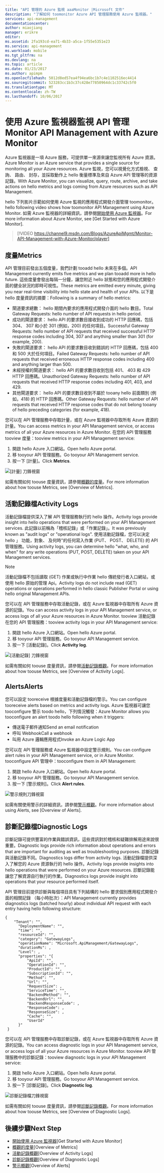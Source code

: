 ```yaml
---
title: "API 管理的 Azure 監視 aaaMonitor |Microsoft 文件"
description: "了解如何 toomonitor Azure API 管理服務使用 Azure 監視器。"
services: api-management
documentationcenter: 
author: miaojiang
manager: erikre
editor: 
ms.assetid: 2fa193cd-ea71-4b33-a5ca-1f55e5351e23
ms.service: api-management
ms.workload: mobile
ms.tgt_pltfrm: na
ms.devlang: na
ms.topic: article
ms.date: 01/23/2017
ms.author: apimpm
ms.openlocfilehash: 5012d8ed57ea4f94ea6bc1b7c4e1102516ec4414
ms.sourcegitcommit: 523283cc1b3c37c428e77850964dc1c33742c5f0
ms.translationtype: MT
ms.contentlocale: zh-TW
ms.lasthandoff: 10/06/2017
---
```

# <a name="monitor-api-management-with-azure-monitor"></a><span data-ttu-id="68170-103">使用 Azure 監視器監視 API 管理</span><span class="sxs-lookup"><span data-stu-id="68170-103">Monitor API Management with Azure Monitor</span></span>
<span data-ttu-id="68170-104">Azure 監視器是一項 Azure 服務，可提供單一來源來讓您監視所有 Azure 資源。</span><span class="sxs-lookup"><span data-stu-id="68170-104">Azure Monitor is an Azure service that provides a single source for monitoring all your Azure resources.</span></span> <span data-ttu-id="68170-105">Azure 監視，您可以視覺化方式檢視、 查詢、 路由、 封存，並採取動作上 hello 衡量標準及來自 Azure API 管理等的資源記錄。</span><span class="sxs-lookup"><span data-stu-id="68170-105">With Azure Monitor, you can visualize, query, route, archive, and take actions on hello metrics and logs coming from Azure resources such as API Management.</span></span> 

<span data-ttu-id="68170-106">hello 下列影片示範如何使用 Azure 監視的應用程式開發介面管理 toomonitor。</span><span class="sxs-lookup"><span data-stu-id="68170-106">hello following video shows how toomonitor API Management using Azure Monitor.</span></span> <span data-ttu-id="68170-107">如需 Azure 監視器的詳細資訊，請參閱[開始使用 Azure 監視器]。</span><span class="sxs-lookup"><span data-stu-id="68170-107">For more information about Azure Monitor, see [Get Started with Azure Monitor].</span></span> 


> [!VIDEO https://channel9.msdn.com/Blogs/AzureApiMgmt/Monitor-API-Management-with-Azure-Monitor/player]
>
>
 
## <a name="metrics"></a><span data-ttu-id="68170-108">度量</span><span class="sxs-lookup"><span data-stu-id="68170-108">Metrics</span></span>
<span data-ttu-id="68170-109">API 管理目前發出五個度量，我們計劃 tooadd hello 未來在多個。</span><span class="sxs-lookup"><span data-stu-id="68170-109">API Management currently emits five metrics and we plan tooadd more in hello future.</span></span> <span data-ttu-id="68170-110">這些度量會發出每隔一分鐘，讓您附近 hello 狀態和您的應用程式開發介面的健全狀況的即時可視性。</span><span class="sxs-lookup"><span data-stu-id="68170-110">These metrics are emitted every minute, giving you near real-time visibility into hello state and health of your APIs.</span></span> <span data-ttu-id="68170-111">以下是 hello 度量資訊的摘要：</span><span class="sxs-lookup"><span data-stu-id="68170-111">Following is a summary of hello metrics:</span></span>
* <span data-ttu-id="68170-112">閘道要求總數： hello 期間內要求的應用程式開發介面的 hello 數目。</span><span class="sxs-lookup"><span data-stu-id="68170-112">Total Gateway Requests: hello number of API requests in hello period.</span></span> 
* <span data-ttu-id="68170-113">成功的閘道要求： hello API 的要求數目接收到成功的 HTTP 回應碼，包括 304、 307 和小於 301 (例如，200) 的任何項目。</span><span class="sxs-lookup"><span data-stu-id="68170-113">Successful Gateway Requests: hello number of API requests that received successful HTTP response codes including 304, 307 and anything smaller than 301 (for example, 200).</span></span> 
* <span data-ttu-id="68170-114">失敗的閘道要求： hello API 的要求數目收到錯誤的 HTTP 回應碼，包括 400 和 500 大於任何項目。</span><span class="sxs-lookup"><span data-stu-id="68170-114">Failed Gateway Requests: hello number of API requests that received erroneous HTTP response codes including 400 and anything larger than 500.</span></span>
* <span data-ttu-id="68170-115">未經授權的閘道要求： hello API 的要求數目收到包括 401、 403 和 429 HTTP 回應碼。</span><span class="sxs-lookup"><span data-stu-id="68170-115">Unauthorized Gateway Requests: hello number of API requests that received HTTP response codes including 401, 403, and 429.</span></span> 
* <span data-ttu-id="68170-116">其他閘道要求： hello API 的要求數目收到不屬於 tooany hello 前面類別 (例如，418) 的 HTTP 回應碼。</span><span class="sxs-lookup"><span data-stu-id="68170-116">Other Gateway Requests: hello number of API requests that received HTTP response codes that do not belong tooany of hello preceding categories (for example, 418).</span></span>

<span data-ttu-id="68170-117">您可以在 API 管理服務中存取計量，或在 Azure 監視器中存取所有 Azure 資源的計量。</span><span class="sxs-lookup"><span data-stu-id="68170-117">You can access metrics in your API Management service, or access metrics of all your Azure resources in Azure Monitor.</span></span> <span data-ttu-id="68170-118">在您的 API 管理服務 tooview 度量：</span><span class="sxs-lookup"><span data-stu-id="68170-118">tooview metrics in your API Management service:</span></span>
1. <span data-ttu-id="68170-119">開啟 hello Azure 入口網站。</span><span class="sxs-lookup"><span data-stu-id="68170-119">Open hello Azure portal.</span></span>
2. <span data-ttu-id="68170-120">移 tooyour API 管理服務。</span><span class="sxs-lookup"><span data-stu-id="68170-120">Go tooyour API Management service.</span></span>
3. <span data-ttu-id="68170-121">按一下 [計量]。</span><span class="sxs-lookup"><span data-stu-id="68170-121">Click **Metrics**.</span></span>

![[計量] 刀鋒視窗][metrics-blade]

<span data-ttu-id="68170-123">如需有關如何 toouse 度量資訊，請參閱[概觀的度量]。</span><span class="sxs-lookup"><span data-stu-id="68170-123">For more information about how toouse Metrics, see [Overview of Metrics].</span></span>

## <a name="activity-logs"></a><span data-ttu-id="68170-124">活動記錄檔</span><span class="sxs-lookup"><span data-stu-id="68170-124">Activity Logs</span></span>
<span data-ttu-id="68170-125">活動記錄檔提供深入了解 API 管理服務執行的 hello 操作。</span><span class="sxs-lookup"><span data-stu-id="68170-125">Activity logs provide insight into hello operations that were performed on your API Management services.</span></span> <span data-ttu-id="68170-126">此記錄以前稱為「稽核記錄」或「作業記錄」。</span><span class="sxs-lookup"><span data-stu-id="68170-126">It was previously known as "audit logs" or "operational logs".</span></span> <span data-ttu-id="68170-127">使用活動記錄檔，您可以決定 hello 」 功能，對象、 及何時"的任何寫入作業 (PUT、 POST、 DELETE) 的 API 管理服務。</span><span class="sxs-lookup"><span data-stu-id="68170-127">Using activity logs, you can determine hello "what, who, and when" for any write operations (PUT, POST, DELETE) taken on your API Management services.</span></span> 

> [!NOTE]
> <span data-ttu-id="68170-128">活動記錄檔不包括讀取 (GET) 作業或執行中作業 hello 傳統發行者入口網站，或使用 hello 原始的管理 Api。</span><span class="sxs-lookup"><span data-stu-id="68170-128">Activity logs do not include read (GET) operations or operations performed in hello classic Publisher Portal or using hello original Management APIs.</span></span>

<span data-ttu-id="68170-129">您可以在 API 管理服務中存取活動記錄，或在 Azure 監視器中存取所有 Azure 資源的記錄。</span><span class="sxs-lookup"><span data-stu-id="68170-129">You can access activity logs in your API Management service, or access logs of all your Azure resources in Azure Monitor.</span></span> <span data-ttu-id="68170-130">tooview 活動記錄在您的 API 管理服務：</span><span class="sxs-lookup"><span data-stu-id="68170-130">tooview activity logs in your API Management service:</span></span>
1. <span data-ttu-id="68170-131">開啟 hello Azure 入口網站。</span><span class="sxs-lookup"><span data-stu-id="68170-131">Open hello Azure portal.</span></span>
2. <span data-ttu-id="68170-132">移 tooyour API 管理服務。</span><span class="sxs-lookup"><span data-stu-id="68170-132">Go tooyour API Management service.</span></span>
3. <span data-ttu-id="68170-133">按一下 [活動記錄]。</span><span class="sxs-lookup"><span data-stu-id="68170-133">Click **Activity log**.</span></span>

![[活動記錄] 刀鋒視窗][activity-logs-blade]

<span data-ttu-id="68170-135">如需有關如何 toouse 度量資訊，請參閱[活動記錄概觀]。</span><span class="sxs-lookup"><span data-stu-id="68170-135">For more information about how toouse Metrics, see [Overview of Activity Logs].</span></span>

## <a name="alerts"></a><span data-ttu-id="68170-136">Alerts</span><span class="sxs-lookup"><span data-stu-id="68170-136">Alerts</span></span>
<span data-ttu-id="68170-137">您可以設定 tooreceive 根據度量和活動記錄檔的警示。</span><span class="sxs-lookup"><span data-stu-id="68170-137">You can configure tooreceive alerts based on metrics and activity logs.</span></span> <span data-ttu-id="68170-138">Azure 監視器可讓您 tooconfigure 警示 toodo hello，下列情況觸發：</span><span class="sxs-lookup"><span data-stu-id="68170-138">Azure Monitor allows you tooconfigure an alert toodo hello following when it triggers:</span></span>

* <span data-ttu-id="68170-139">傳送電子郵件通知</span><span class="sxs-lookup"><span data-stu-id="68170-139">Send an email notification</span></span>
* <span data-ttu-id="68170-140">呼叫 Webhook</span><span class="sxs-lookup"><span data-stu-id="68170-140">Call a webhook</span></span>
* <span data-ttu-id="68170-141">叫用 Azure 邏輯應用程式</span><span class="sxs-lookup"><span data-stu-id="68170-141">Invoke an Azure Logic App</span></span>

<span data-ttu-id="68170-142">您可以在 API 管理服務或 Azure 監視器中設定警示規則。</span><span class="sxs-lookup"><span data-stu-id="68170-142">You can configure alert rules in your API Management service, or in Azure Monitor.</span></span> <span data-ttu-id="68170-143">tooconfigure API 管理中：</span><span class="sxs-lookup"><span data-stu-id="68170-143">tooconfigure them in API Management:</span></span> 
1. <span data-ttu-id="68170-144">開啟 hello Azure 入口網站。</span><span class="sxs-lookup"><span data-stu-id="68170-144">Open hello Azure portal.</span></span>
2. <span data-ttu-id="68170-145">移 tooyour API 管理服務。</span><span class="sxs-lookup"><span data-stu-id="68170-145">Go tooyour API Management service.</span></span>
3. <span data-ttu-id="68170-146">按一下 [警示規則]。</span><span class="sxs-lookup"><span data-stu-id="68170-146">Click **Alert rules**.</span></span>

![警示規則刀鋒視窗][alert-rules-blade]

<span data-ttu-id="68170-148">如需有關使用警示的詳細資訊，請參閱[警示概觀]。</span><span class="sxs-lookup"><span data-stu-id="68170-148">For more information about using Alerts, see [Overview of Alerts].</span></span>

## <a name="diagnostic-logs"></a><span data-ttu-id="68170-149">診斷記錄檔</span><span class="sxs-lookup"><span data-stu-id="68170-149">Diagnostic Logs</span></span>
<span data-ttu-id="68170-150">診斷記錄可提供豐富的作業與錯誤資訊，這些資訊對於稽核和疑難排解用途來說很重要。</span><span class="sxs-lookup"><span data-stu-id="68170-150">Diagnostic logs provide rich information about operations and errors that are important for auditing as well as troubleshooting purposes.</span></span> <span data-ttu-id="68170-151">診斷記錄與活動記錄不同。</span><span class="sxs-lookup"><span data-stu-id="68170-151">Diagnostics logs differ from activity logs.</span></span> <span data-ttu-id="68170-152">活動記錄檔提供深入了解您的 Azure 資源執行的 hello 操作。</span><span class="sxs-lookup"><span data-stu-id="68170-152">Activity logs provide insights into hello operations that were performed on your Azure resources.</span></span> <span data-ttu-id="68170-153">診斷記錄能讓您了解資源自行執行的作業。</span><span class="sxs-lookup"><span data-stu-id="68170-153">Diagnostics logs provide insight into operations that your resource performed itself.</span></span>

<span data-ttu-id="68170-154">API 管理目前提供診斷與每個項目具有下列結構的 hello 要求個別應用程式開發介面的相關記錄 （每小時批次）：</span><span class="sxs-lookup"><span data-stu-id="68170-154">API Management currently provides diagnostics logs (batched hourly) about individual API request with each entry having hello following structure:</span></span>

```
{
    "Tenant": "",
      "DeploymentName": "",
      "time": "",
      "resourceId": "",
      "category": "GatewayLogs",
      "operationName": "Microsoft.ApiManagement/GatewayLogs",
      "durationMs": ,
      "Level": ,
      "properties": "{
          "ApiId": "",
          "OperationId": "",
          "ProductId": "",
          "SubscriptionId": "",
          "Method": "",
          "Url": "",
          "RequestSize": ,
          "ServiceTime": "",
          "BackendMethod": "",
          "BackendUrl": "",
          "BackendResponseCode": ,
          "ResponseCode": ,
          "ResponseSize": ,
          "Cache": "",
          "UserId"
      }"
 }
```

<span data-ttu-id="68170-155">您可以在 API 管理服務中存取診斷記錄，或在 Azure 監視器中存取所有 Azure 資源的記錄。</span><span class="sxs-lookup"><span data-stu-id="68170-155">You can access diagnostic logs in your API Management service, or access logs of all your Azure resources in Azure Monitor.</span></span> <span data-ttu-id="68170-156">tooview API 管理服務中的診斷記錄：</span><span class="sxs-lookup"><span data-stu-id="68170-156">tooview diagnostic logs in your API Management service:</span></span>
1. <span data-ttu-id="68170-157">開啟 hello Azure 入口網站。</span><span class="sxs-lookup"><span data-stu-id="68170-157">Open hello Azure portal.</span></span>
2. <span data-ttu-id="68170-158">移 tooyour API 管理服務。</span><span class="sxs-lookup"><span data-stu-id="68170-158">Go tooyour API Management service.</span></span>
3. <span data-ttu-id="68170-159">按一下 [診斷記錄]。</span><span class="sxs-lookup"><span data-stu-id="68170-159">Click **Diagnostic log**.</span></span>

![診斷記錄檔刀鋒視窗][diagnostic-logs-blade]

<span data-ttu-id="68170-161">如需有關如何 toouse 度量資訊，請參閱[診斷記錄概觀]。</span><span class="sxs-lookup"><span data-stu-id="68170-161">For more information about how toouse Metrics, see [Overview of Diagnostic Logs].</span></span>

## <a name="next-step"></a><span data-ttu-id="68170-162">後續步驟</span><span class="sxs-lookup"><span data-stu-id="68170-162">Next Step</span></span>

* <span data-ttu-id="68170-163">[開始使用 Azure 監視器]</span><span class="sxs-lookup"><span data-stu-id="68170-163">[Get Started with Azure Monitor]</span></span>
* <span data-ttu-id="68170-164">[概觀的度量]</span><span class="sxs-lookup"><span data-stu-id="68170-164">[Overview of Metrics]</span></span>
* <span data-ttu-id="68170-165">[活動記錄概觀]</span><span class="sxs-lookup"><span data-stu-id="68170-165">[Overview of Activity Logs]</span></span>
* <span data-ttu-id="68170-166">[診斷記錄概觀]</span><span class="sxs-lookup"><span data-stu-id="68170-166">[Overview of Diagnostic Logs]</span></span>
* <span data-ttu-id="68170-167">[警示概觀]</span><span class="sxs-lookup"><span data-stu-id="68170-167">[Overview of Alerts]</span></span>

[開始使用 Azure 監視器]: ../monitoring-and-diagnostics/monitoring-get-started.md
[概觀的度量]: ../monitoring-and-diagnostics/monitoring-overview-metrics.md
[活動記錄概觀]: ../monitoring-and-diagnostics/monitoring-overview-activity-logs.md
[診斷記錄概觀]: ../monitoring-and-diagnostics/monitoring-overview-of-diagnostic-logs.md
[警示概觀]: ../monitoring-and-diagnostics/insights-alerts-portal.md



[metrics-blade]: ./media/api-management-azure-monitor/api-management-metrics-blade.png
[activity-logs-blade]: ./media/api-management-azure-monitor/api-management-activity-logs-blade.png
[alert-rules-blade]: ./media/api-management-azure-monitor/api-management-alert-rules-blade.png
[diagnostic-logs-blade]: ./media/api-management-azure-monitor/api-management-diagnostic-logs-blade.png
